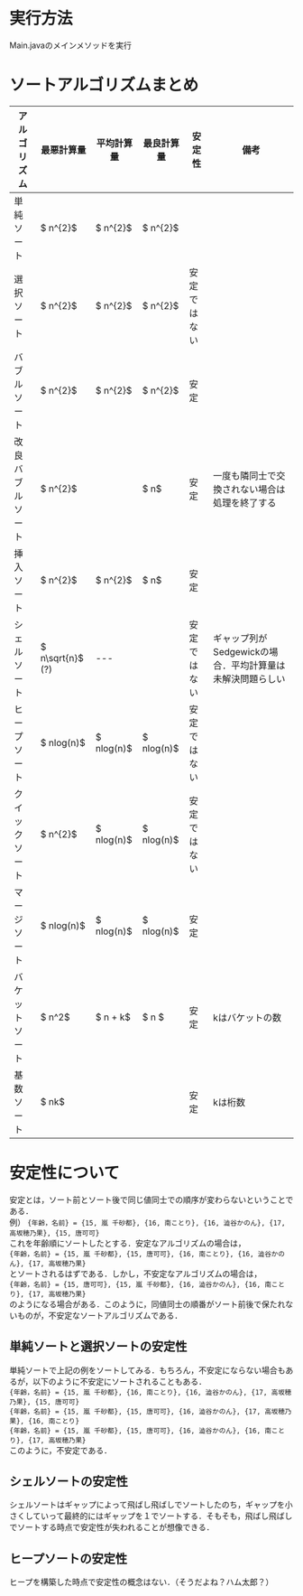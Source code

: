# 実行方法
Main.javaのメインメソッドを実行


# ソートアルゴリズムまとめ
| アルゴリズム     | 最悪計算量       | 平均計算量 | 最良計算量 | 安定性       | 備考                                                      | 
| ---------------- | ---------------- | ---------- | ---------- | ------------ | --------------------------------------------------------- | 
| 単純ソート       | $ n^{2}$         | $ n^{2}$   | $ n^{2}$   |              |                                                           | 
| 選択ソート       | $ n^{2}$         | $ n^{2}$   | $ n^{2}$   | 安定ではない |                                                           | 
| バブルソート     | $ n^{2}$         | $ n^{2}$   | $ n^{2}$   | 安定         |                                                           | 
| 改良バブルソート | $ n^{2}$         |            | $ n$       | 安定         | 一度も隣同士で交換されない場合は処理を終了する            | 
| 挿入ソート       | $ n^{2}$         | $ n^{2}$   | $ n$       | 安定         |                                                           | 
| シェルソート     | $ n\sqrt{n}$ (?) | ---        |            | 安定ではない | ギャップ列がSedgewickの場合．平均計算量は未解決問題らしい | 
| ヒープソート     | $ nlog(n)$       | $ nlog(n)$ | $ nlog(n)$  | 安定ではない |                                                           | 
| クイックソート   | $ n^{2}$         | $ nlog(n)$ | $ nlog(n)$ | 安定ではない |                                                           | 
| マージソート     | $ nlog(n)$       | $ nlog(n)$  | $ nlog(n)$ | 安定         |                                                           | 
| バケットソート   | $ n^2$    | $ n + k$ |  $  n $ |   安定   |        kはバケットの数                   | 
| 基数ソート       |  $ nk$      |            |            |   安定   |      kは桁数      | 
# 安定性について
安定とは，ソート前とソート後で同じ値同士での順序が変わらないということである．  
例） `{年齢，名前} = {15, 嵐 千砂都}, {16, 南ことり}, {16, 澁谷かのん}, {17, 高坂穂乃果}, {15, 唐可可}`  
これを年齢順にソートしたとする．安定なアルゴリズムの場合は，  
`{年齢，名前} = {15, 嵐 千砂都}, {15, 唐可可}, {16, 南ことり}, {16, 澁谷かのん}, {17, 高坂穂乃果} `  
とソートされるはずである．しかし，不安定なアルゴリズムの場合は，  
`{年齢，名前} = {15, 唐可可}, {15, 嵐 千砂都}, {16, 澁谷かのん}, {16, 南ことり}, {17, 高坂穂乃果} `  
のようになる場合がある．このように，同値同士の順番がソート前後で保たれないものが，不安定なソートアルゴリズムである．

## 単純ソートと選択ソートの安定性
単純ソートで上記の例をソートしてみる．もちろん，不安定にならない場合もあるが，以下のように不安定にソートされることもある．  
`{年齢，名前} = {15, 嵐 千砂都}, {16, 南ことり}, {16, 澁谷かのん}, {17, 高坂穂乃果}, {15, 唐可可}`  
`{年齢，名前} = {15, 嵐 千砂都}, {15, 唐可可}, {16, 澁谷かのん}, {17, 高坂穂乃果}, {16, 南ことり}`  
`{年齢，名前} = {15, 嵐 千砂都}, {15, 唐可可}, {16, 澁谷かのん}, {16, 南ことり}, {17, 高坂穂乃果}`  
このように，不安定である．

## シェルソートの安定性
シェルソートはギャップによって飛ばし飛ばしでソートしたのち，ギャップを小さくしていって最終的にはギャップを１でソートする．そもそも，飛ばし飛ばしでソートする時点で安定性が失われることが想像できる．

## ヒープソートの安定性
ヒープを構築した時点で安定性の概念はない．（そうだよね？ハム太郎？）